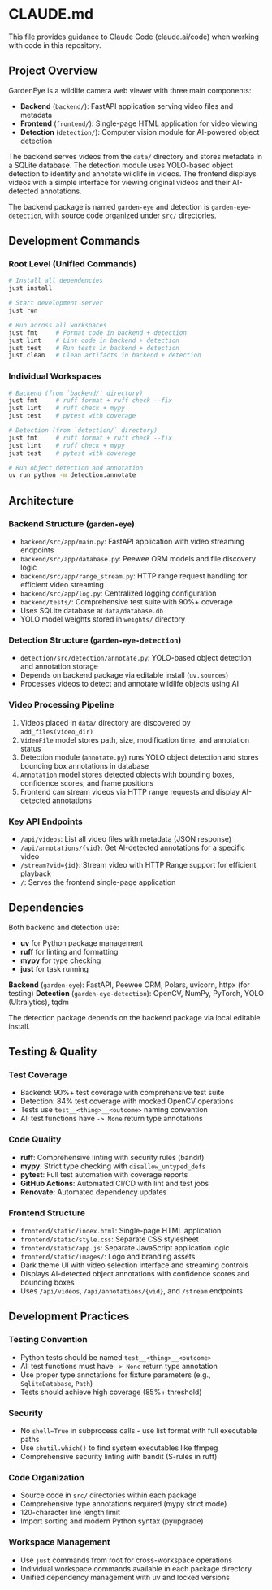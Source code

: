 # CLAUDE.md

This file provides guidance to Claude Code (claude.ai/code) when working with code in this repository.

## Project Overview

GardenEye is a wildlife camera web viewer with three main components:

- **Backend** (`backend/`): FastAPI application serving video files and metadata
- **Frontend** (`frontend/`): Single-page HTML application for video viewing  
- **Detection** (`detection/`): Computer vision module for AI-powered object detection

The backend serves videos from the `data/` directory and stores metadata in a SQLite database. The detection module uses YOLO-based object detection to identify and annotate wildlife in videos. The frontend displays videos with a simple interface for viewing original videos and their AI-detected annotations.

The backend package is named `garden-eye` and detection is `garden-eye-detection`, with source code organized under `src/` directories.

## Development Commands

### Root Level (Unified Commands)
```bash
# Install all dependencies
just install

# Start development server
just run

# Run across all workspaces
just fmt     # Format code in backend + detection
just lint    # Lint code in backend + detection  
just test    # Run tests in backend + detection
just clean   # Clean artifacts in backend + detection
```

### Individual Workspaces
```bash
# Backend (from `backend/` directory)
just fmt     # ruff format + ruff check --fix
just lint    # ruff check + mypy
just test    # pytest with coverage

# Detection (from `detection/` directory) 
just fmt     # ruff format + ruff check --fix
just lint    # ruff check + mypy
just test    # pytest with coverage

# Run object detection and annotation
uv run python -m detection.annotate
```

## Architecture

### Backend Structure (`garden-eye`)
- `backend/src/app/main.py`: FastAPI application with video streaming endpoints
- `backend/src/app/database.py`: Peewee ORM models and file discovery logic
- `backend/src/app/range_stream.py`: HTTP range request handling for efficient video streaming
- `backend/src/app/log.py`: Centralized logging configuration
- `backend/tests/`: Comprehensive test suite with 90%+ coverage
- Uses SQLite database at `data/database.db`
- YOLO model weights stored in `weights/` directory

### Detection Structure (`garden-eye-detection`)
- `detection/src/detection/annotate.py`: YOLO-based object detection and annotation storage
- Depends on backend package via editable install (`uv.sources`)
- Processes videos to detect and annotate wildlife objects using AI

### Video Processing Pipeline
1. Videos placed in `data/` directory are discovered by `add_files(video_dir)`
2. `VideoFile` model stores path, size, modification time, and annotation status
3. Detection module (`annotate.py`) runs YOLO object detection and stores bounding box annotations in database
4. `Annotation` model stores detected objects with bounding boxes, confidence scores, and frame positions
5. Frontend can stream videos via HTTP range requests and display AI-detected annotations

### Key API Endpoints
- `/api/videos`: List all video files with metadata (JSON response)
- `/api/annotations/{vid}`: Get AI-detected annotations for a specific video
- `/stream?vid={id}`: Stream video with HTTP Range support for efficient playback
- `/`: Serves the frontend single-page application

## Dependencies

Both backend and detection use:
- **uv** for Python package management
- **ruff** for linting and formatting
- **mypy** for type checking
- **just** for task running

**Backend** (`garden-eye`): FastAPI, Peewee ORM, Polars, uvicorn, httpx (for testing)
**Detection** (`garden-eye-detection`): OpenCV, NumPy, PyTorch, YOLO (Ultralytics), tqdm

The detection package depends on the backend package via local editable install.

## Testing & Quality

### Test Coverage
- Backend: 90%+ test coverage with comprehensive test suite
- Detection: 84% test coverage with mocked OpenCV operations  
- Tests use `test__<thing>__<outcome>` naming convention
- All test functions have `-> None` return type annotations

### Code Quality
- **ruff**: Comprehensive linting with security rules (bandit)
- **mypy**: Strict type checking with `disallow_untyped_defs`
- **pytest**: Full test automation with coverage reports
- **GitHub Actions**: Automated CI/CD with lint and test jobs
- **Renovate**: Automated dependency updates

### Frontend Structure
- `frontend/static/index.html`: Single-page HTML application 
- `frontend/static/style.css`: Separate CSS stylesheet
- `frontend/static/app.js`: Separate JavaScript application logic
- `frontend/static/images/`: Logo and branding assets
- Dark theme UI with video selection interface and streaming controls
- Displays AI-detected object annotations with confidence scores and bounding boxes
- Uses `/api/videos`, `/api/annotations/{vid}`, and `/stream` endpoints

## Development Practices

### Testing Convention
- Python tests should be named `test__<thing>__<outcome>`
- All test functions must have `-> None` return type annotation
- Use proper type annotations for fixture parameters (e.g., `SqliteDatabase`, `Path`)
- Tests should achieve high coverage (85%+ threshold)

### Security
- No `shell=True` in subprocess calls - use list format with full executable paths
- Use `shutil.which()` to find system executables like ffmpeg
- Comprehensive security linting with bandit (S-rules in ruff)

### Code Organization
- Source code in `src/` directories within each package
- Comprehensive type annotations required (mypy strict mode)
- 120-character line length limit
- Import sorting and modern Python syntax (pyupgrade)

### Workspace Management
- Use `just` commands from root for cross-workspace operations
- Individual workspace commands available in each package directory
- Unified dependency management with uv and locked versions
